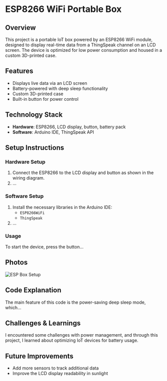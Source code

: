 # ESP8266 WiFi Portable Box

## Overview
This project is a portable IoT box powered by an ESP8266 WiFi module, designed to display real-time data from a ThingSpeak channel on an LCD screen. The device is optimized for low power consumption and housed in a custom 3D-printed case.

## Features
- Displays live data via an LCD screen
- Battery-powered with deep sleep functionality
- Custom 3D-printed case
- Built-in button for power control

## Technology Stack
- **Hardware**: ESP8266, LCD display, button, battery pack
- **Software**: Arduino IDE, ThingSpeak API

## Setup Instructions
### Hardware Setup
1. Connect the ESP8266 to the LCD display and button as shown in the wiring diagram.
2. ...

### Software Setup
1. Install the necessary libraries in the Arduino IDE:
   - `ESP8266WiFi`
   - `ThingSpeak`
2. ...

### Usage
To start the device, press the button...

## Photos
![ESP Box Setup](images/esp_box_setup.jpg)

## Code Explanation
The main feature of this code is the power-saving deep sleep mode, which...

## Challenges & Learnings
I encountered some challenges with power management, and through this project, I learned about optimizing IoT devices for battery usage.

## Future Improvements
- Add more sensors to track additional data
- Improve the LCD display readability in sunlight
